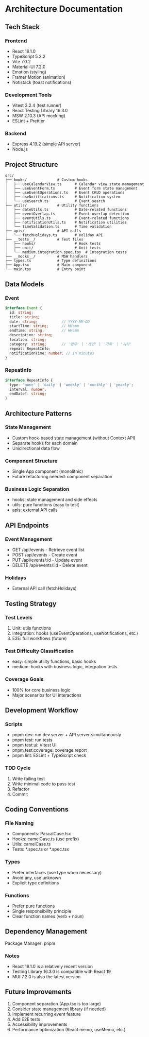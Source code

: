 # Architecture Documentation

## Tech Stack

### Frontend
- React 19.1.0
- TypeScript 5.2.2
- Vite 7.0.2
- Material-UI 7.2.0
- Emotion (styling)
- Framer Motion (animation)
- Notistack (toast notifications)

### Development Tools
- Vitest 3.2.4 (test runner)
- React Testing Library 16.3.0
- MSW 2.10.3 (API mocking)
- ESLint + Prettier

### Backend
- Express 4.19.2 (simple API server)
- Node.js

## Project Structure

```
src/
├── hooks/              # Custom hooks
│   ├── useCalendarView.ts      # Calendar view state management
│   ├── useEventForm.ts         # Event form state management
│   ├── useEventOperations.ts   # Event CRUD operations
│   ├── useNotifications.ts     # Notification system
│   └── useSearch.ts            # Event search
├── utils/              # Utility functions
│   ├── dateUtils.ts            # Date-related functions
│   ├── eventOverlap.ts         # Event overlap detection
│   ├── eventUtils.ts           # Event-related functions
│   ├── notificationUtils.ts    # Notification utilities
│   └── timeValidation.ts       # Time validation
├── apis/               # API calls
│   └── fetchHolidays.ts        # Holiday API
├── __tests__/          # Test files
│   ├── hooks/                  # Hook tests
│   ├── unit/                   # Unit tests
│   └── medium.integration.spec.tsx  # Integration tests
├── __mocks__/          # MSW handlers
├── types.ts            # Type definitions
├── App.tsx             # Main component
└── main.tsx            # Entry point
```

## Data Models

### Event
```typescript
interface Event {
  id: string;
  title: string;
  date: string;           // YYYY-MM-DD
  startTime: string;      // HH:mm
  endTime: string;        // HH:mm
  description: string;
  location: string;
  category: string;       // '업무' | '개인' | '가족' | '기타'
  repeat: RepeatInfo;
  notificationTime: number; // in minutes
}
```

### RepeatInfo
```typescript
interface RepeatInfo {
  type: 'none' | 'daily' | 'weekly' | 'monthly' | 'yearly';
  interval: number;
  endDate?: string;
}
```

## Architecture Patterns

### State Management
- Custom hook-based state management (without Context API)
- Separate hooks for each domain
- Unidirectional data flow

### Component Structure
- Single App component (monolithic)
- Future refactoring needed: component separation

### Business Logic Separation
- hooks: state management and side effects
- utils: pure functions (easy to test)
- apis: external API calls

## API Endpoints

### Event Management
- GET /api/events - Retrieve event list
- POST /api/events - Create event
- PUT /api/events/:id - Update event
- DELETE /api/events/:id - Delete event

### Holidays
- External API call (fetchHolidays)

## Testing Strategy

### Test Levels
1. Unit: utils functions
2. Integration: hooks (useEventOperations, useNotifications, etc.)
3. E2E: full workflows (future)

### Test Difficulty Classification
- easy: simple utility functions, basic hooks
- medium: hooks with business logic, integration tests

### Coverage Goals
- 100% for core business logic
- Major scenarios for UI interactions

## Development Workflow

### Scripts
- pnpm dev: run dev server + API server simultaneously
- pnpm test: run tests
- pnpm test:ui: Vitest UI
- pnpm test:coverage: coverage report
- pnpm lint: ESLint + TypeScript check

### TDD Cycle
1. Write failing test
2. Write minimal code to pass test
3. Refactor
4. Commit

## Coding Conventions

### File Naming
- Components: PascalCase.tsx
- Hooks: camelCase.ts (use prefix)
- Utils: camelCase.ts
- Tests: *.spec.ts or *.spec.tsx

### Types
- Prefer interfaces (use type when necessary)
- Avoid any, use unknown
- Explicit type definitions

### Functions
- Prefer pure functions
- Single responsibility principle
- Clear function names (verb + noun)

## Dependency Management

Package Manager: pnpm

### Notes
- React 19.1.0 is a relatively recent version
- Testing Library 16.3.0 is compatible with React 19
- MUI 7.2.0 is also the latest version

## Future Improvements

1. Component separation (App.tsx is too large)
2. Consider state management library (if needed)
3. Implement recurring event feature
4. Add E2E tests
5. Accessibility improvements
6. Performance optimization (React.memo, useMemo, etc.)

